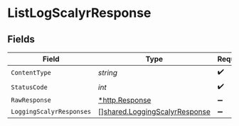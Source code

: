 # ListLogScalyrResponse


## Fields

| Field                                                                          | Type                                                                           | Required                                                                       | Description                                                                    |
| ------------------------------------------------------------------------------ | ------------------------------------------------------------------------------ | ------------------------------------------------------------------------------ | ------------------------------------------------------------------------------ |
| `ContentType`                                                                  | *string*                                                                       | :heavy_check_mark:                                                             | N/A                                                                            |
| `StatusCode`                                                                   | *int*                                                                          | :heavy_check_mark:                                                             | N/A                                                                            |
| `RawResponse`                                                                  | [*http.Response](https://pkg.go.dev/net/http#Response)                         | :heavy_minus_sign:                                                             | N/A                                                                            |
| `LoggingScalyrResponses`                                                       | [][shared.LoggingScalyrResponse](../../models/shared/loggingscalyrresponse.md) | :heavy_minus_sign:                                                             | OK                                                                             |